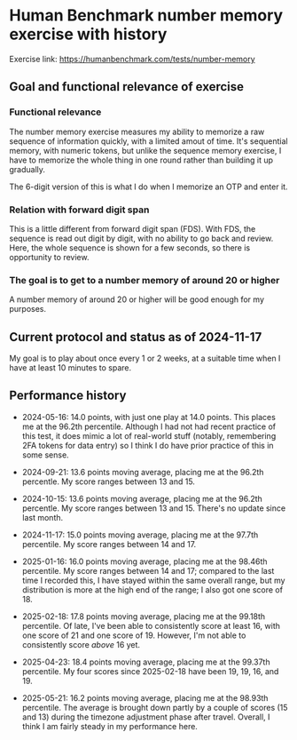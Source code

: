# Human Benchmark number memory exercise with history

Exercise link: https://humanbenchmark.com/tests/number-memory

## Goal and functional relevance of exercise

### Functional relevance

The number memory exercise measures my ability to memorize a raw
sequence of information quickly, with a limited amout of time. It's
sequential memory, with numeric tokens, but unlike the sequence memory
exercise, I have to memorize the whole thing in one round rather than
building it up gradually.

The 6-digit version of this is what I do when I memorize an OTP and
enter it.

### Relation with forward digit span

This is a little different from forward digit span (FDS). With FDS,
the sequence is read out digit by digit, with no ability to go back
and review. Here, the whole sequence is shown for a few seconds, so
there is opportunity to review.

### The goal is to get to a number memory of around 20 or higher

A number memory of around 20 or higher will be good enough for my
purposes.

## Current protocol and status as of 2024-11-17

My goal is to play about once every 1 or 2 weeks, at a suitable time
when I have at least 10 minutes to spare.

## Performance history

* 2024-05-16: 14.0 points, with just one play at 14.0 points. This
  places me at the 96.2th percentile. Although I had not had recent
  practice of this test, it does mimic a lot of real-world stuff
  (notably, remembering 2FA tokens for data entry) so I think I do
  have prior practice of this in some sense.

* 2024-09-21: 13.6 points moving average, placing me at the 96.2th
  percentle. My score ranges between 13 and 15.

* 2024-10-15: 13.6 points moving average, placing me at the 96.2th
  percentle. My score ranges between 13 and 15. There's no update
  since last month.

* 2024-11-17: 15.0 points moving average, placing me at the 97.7th
  percentile. My score ranges between 14 and 17.

* 2025-01-16: 16.0 points moving average, placing me at the 98.46th
  percentile. My score ranges between 14 and 17; compared to the last
  time I recorded this, I have stayed within the same overall range,
  but my distribution is more at the high end of the range; I also got
  one score of 18.

* 2025-02-18: 17.8 points moving average, placing me at the 99.18th
  percentile. Of late, I've been able to consistently score at least
  16, with one score of 21 and one score of 19. However, I'm not able
  to consistently score *above* 16 yet.

* 2025-04-23: 18.4 points moving average, placing me at the 99.37th
  percentile. My four scores since 2025-02-18 have been 19, 19, 16,
  and 19.

* 2025-05-21: 16.2 points moving average, placing me at the 98.93th
  percentile. The average is brought down partly by a couple of scores
  (15 and 13) during the timezone adjustment phase after
  travel. Overall, I think I am fairly steady in my performance here.
